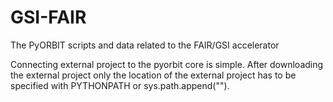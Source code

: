 # GSI-FAIR
The PyORBIT scripts and data related to the FAIR/GSI accelerator 

Connecting external project to the pyorbit core is simple. After downloading the external project
only the location of the external project has to be specified with PYTHONPATH or sys.path.append("").




